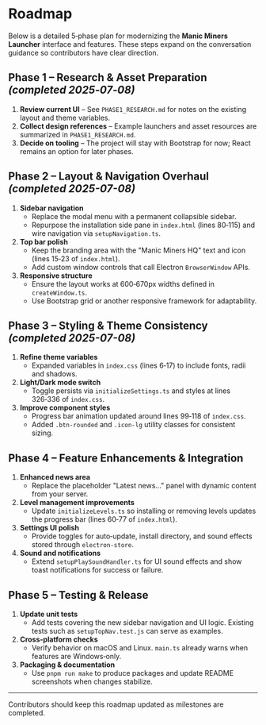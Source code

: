 # Roadmap

Below is a detailed 5‑phase plan for modernizing the **Manic Miners Launcher** interface and features. These steps expand on the conversation guidance so contributors have clear direction.

## Phase 1 – Research & Asset Preparation _(completed 2025‑07‑08)_

1. **Review current UI** – See `PHASE1_RESEARCH.md` for notes on the existing layout and theme variables.
2. **Collect design references** – Example launchers and asset resources are summarized in `PHASE1_RESEARCH.md`.
3. **Decide on tooling** – The project will stay with Bootstrap for now; React remains an option for later phases.

## Phase 2 – Layout & Navigation Overhaul _(completed 2025-07-08)_

1. **Sidebar navigation**
   - Replace the modal menu with a permanent collapsible sidebar.
   - Repurpose the installation side pane in `index.html` (lines 80‑115) and wire navigation via `setupNavigation.ts`.
2. **Top bar polish**
   - Keep the branding area with the "Manic Miners HQ" text and icon (lines 15‑23 of `index.html`).
   - Add custom window controls that call Electron `BrowserWindow` APIs.
3. **Responsive structure**
   - Ensure the layout works at 600‑670px widths defined in `createWindow.ts`.
   - Use Bootstrap grid or another responsive framework for adaptability.

## Phase 3 – Styling & Theme Consistency _(completed 2025-07-08)_

1. **Refine theme variables**
   - Expanded variables in `index.css` (lines 6‑17) to include fonts, radii and shadows.
2. **Light/Dark mode switch**
   - Toggle persists via `initializeSettings.ts` and styles at lines 326‑336 of `index.css`.
3. **Improve component styles**
   - Progress bar animation updated around lines 99‑118 of `index.css`.
   - Added `.btn-rounded` and `.icon-lg` utility classes for consistent sizing.

## Phase 4 – Feature Enhancements & Integration

1. **Enhanced news area**
   - Replace the placeholder "Latest news…" panel with dynamic content from your server.
2. **Level management improvements**
   - Update `initializeLevels.ts` so installing or removing levels updates the progress bar (lines 60‑77 of `index.html`).
3. **Settings UI polish**
   - Provide toggles for auto‑update, install directory, and sound effects stored through `electron-store`.
4. **Sound and notifications**
   - Extend `setupPlaySoundHandler.ts` for UI sound effects and show toast notifications for success or failure.

## Phase 5 – Testing & Release

1. **Update unit tests**
   - Add tests covering the new sidebar navigation and UI logic. Existing tests such as `setupTopNav.test.js` can serve as examples.
2. **Cross-platform checks**
   - Verify behavior on macOS and Linux. `main.ts` already warns when features are Windows‑only.
3. **Packaging & documentation**
   - Use `pnpm run make` to produce packages and update README screenshots when changes stabilize.

---

Contributors should keep this roadmap updated as milestones are completed.
